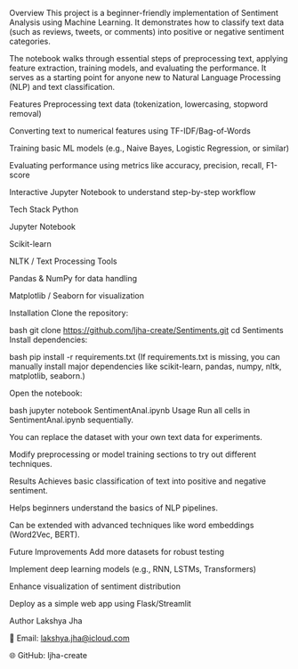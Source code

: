 Overview
This project is a beginner-friendly implementation of Sentiment Analysis using Machine Learning. It demonstrates how to classify text data (such as reviews, tweets, or comments) into positive or negative sentiment categories.

The notebook walks through essential steps of preprocessing text, applying feature extraction, training models, and evaluating the performance. It serves as a starting point for anyone new to Natural Language Processing (NLP) and text classification.

Features
Preprocessing text data (tokenization, lowercasing, stopword removal)

Converting text to numerical features using TF-IDF/Bag-of-Words

Training basic ML models (e.g., Naive Bayes, Logistic Regression, or similar)

Evaluating performance using metrics like accuracy, precision, recall, F1-score

Interactive Jupyter Notebook to understand step-by-step workflow

Tech Stack
Python

Jupyter Notebook

Scikit-learn

NLTK / Text Processing Tools

Pandas & NumPy for data handling

Matplotlib / Seaborn for visualization

Installation
Clone the repository:

bash
git clone https://github.com/ljha-create/Sentiments.git
cd Sentiments
Install dependencies:

bash
pip install -r requirements.txt
(If requirements.txt is missing, you can manually install major dependencies like scikit-learn, pandas, numpy, nltk, matplotlib, seaborn.)

Open the notebook:

bash
jupyter notebook SentimentAnal.ipynb
Usage
Run all cells in SentimentAnal.ipynb sequentially.

You can replace the dataset with your own text data for experiments.

Modify preprocessing or model training sections to try out different techniques.

Results
Achieves basic classification of text into positive and negative sentiment.

Helps beginners understand the basics of NLP pipelines.

Can be extended with advanced techniques like word embeddings (Word2Vec, BERT).

Future Improvements
Add more datasets for robust testing

Implement deep learning models (e.g., RNN, LSTMs, Transformers)

Enhance visualization of sentiment distribution

Deploy as a simple web app using Flask/Streamlit

Author
Lakshya Jha

📧 Email: lakshya.jha@icloud.com

🌐 GitHub: ljha-create
